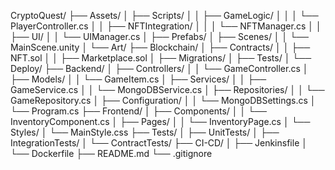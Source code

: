 ﻿CryptoQuest/
├── Assets/
│   ├── Scripts/
│   │   ├── GameLogic/
│   │   │   └── PlayerController.cs
│   │   ├── NFTIntegration/
│   │   │   └── NFTManager.cs
│   │   ├── UI/
│   │       └── UIManager.cs
│   ├── Prefabs/
│   ├── Scenes/
│   │   └── MainScene.unity
│   └── Art/
├── Blockchain/
│   ├── Contracts/
│   │   ├── NFT.sol
│   │   ├── Marketplace.sol
│   ├── Migrations/
│   ├── Tests/
│   └── Deploy/
├── Backend/
│   ├── Controllers/
│   │   └── GameController.cs
│   ├── Models/
│   │   └── GameItem.cs
│   ├── Services/
│   │   ├── GameService.cs
│   │   └── MongoDBService.cs
│   ├── Repositories/
│   │   └── GameRepository.cs
│   ├── Configuration/
│   │   └── MongoDBSettings.cs
│   └── Program.cs
├── Frontend/
│   ├── Components/
│   │   └── InventoryComponent.cs
│   ├── Pages/
│   │   └── InventoryPage.cs
│   └── Styles/
│       └── MainStyle.css
├── Tests/
│   ├── UnitTests/
│   ├── IntegrationTests/
│   └── ContractTests/
├── CI-CD/
│   ├── Jenkinsfile
│   └── Dockerfile
├── README.md
└── .gitignore
 
